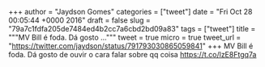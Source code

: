
+++
author = "Jaydson Gomes"
categories = ["tweet"]
date = "Fri Oct 28 00:05:44 +0000 2016"
draft = false
slug = "79a7c1fdfa205de7484ed4b2cc7a6cbd2bd09a83"
tags = ["tweet"]
title = """MV Bill é foda. Dá gosto ..."""
tweet = true
micro = true
tweet_url = "https://twitter.com/jaydson/status/791793030865059841"
+++
MV Bill é foda. Dá gosto de ouvir o cara falar sobre qq coisa https://t.co/lzE8Ftgq7a
